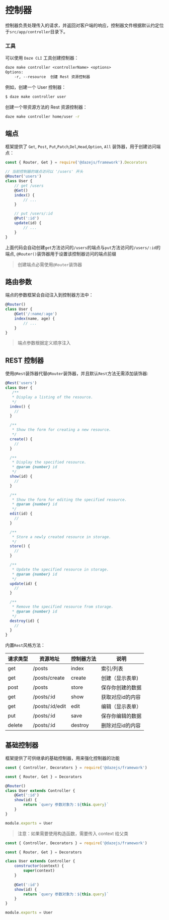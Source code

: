 # 控制器

控制器负责处理传入的请求，并返回对客户端的响应，控制器文件根据默认约定位于`src/app/controller`目录下。

### 工具

可以使用 `Daze CLI` 工具创建控制器：

```txt
daze make controller <controllerName> <options>
Options:
    -r, --resource  创建 Rest 资源控制器
```

例如，创建一个 User 控制器：

```bash
$ daze make controller user
```

创建一个带资源方法的 Rest 资源控制器：

```bash
daze make controller home/user -r
```

## 端点

框架提供了 `Get`, `Post`, `Put`,`Patch`,`Del`,`Head`,`Option`, `All` 装饰器，用于创建访问端点：

```js
const { Router, Get } = require('@dazejs/framework').Decorators

// 当前控制器的端点访问以 '/users' 开头
@Router('users')
class User {
    // get /users
    @Get()
    index() {
        // ...
    }

    // put /users/:id
    @Put(':id')
    update(id) {
        // ...
    }
}
```

上面代码会自动创建`get`方法访问的`/users`的端点与`put`方法访问的`/users/:id`的端点, `@Router()`装饰器用于设置该控制器访问的端点前缀

> 创建端点必需使用`@Router`装饰器

## 路由参数

端点的参数框架会自动注入到控制器方法中：

```js
@Router()
class User {
    @Get('/:name/:age')
    index(name, age) {
        // ...
    }
}
```

> 端点参数根据定义顺序注入

## REST 控制器

使用`@Rest`装饰器代替`@Router`装饰器，并且默认`Rest`方法无需添加装饰器:

```js
@Rest('users')
class User {
   /**
   * Display a listing of the resource.
   */
  index() {
    //
  }

  /**
   * Show the form for creating a new resource.
   */
  create() {
    //
  }

  /**
   * Display the specified resource.
   * @param {number} id
   */
  show(id) {
    //
  }

  /**
   * Show the form for editing the specified resource.
   * @param {number} id
   */
  edit(id) {
    //
  }

  /**
   * Store a newly created resource in storage.
   */
  store() {
    //
  }

  /**
   * Update the specified resource in storage.
   * @param {number} id
   */
  update(id) {
    //
  }

  /**
   * Remove the specified resource from storage.
   * @param {number} id
   */
  destroy(id) {
    //
  }
}
```

内置`Rest`风格方法：

| 请求类型 | 资源地址        | 控制器方法 | 说明             |
| -------- | --------------- | ---------- | ---------------- |
| get      | /posts          | index      | 索引/列表        |
| get      | /posts/create   | create     | 创建（显示表单)  |
| post     | /posts          | store      | 保存你创建的数据 |
| get      | /posts/:id      | show       | 获取对应id的内容 |
| get      | /posts/:id/edit | edit       | 编辑（显示表单） |
| put      | /posts/:id      | save       | 保存你编辑的数据 |
| delete   | /posts/:id      | destroy    | 删除对应id的内容 |

## 基础控制器

框架提供了可供继承的基础控制器，用来强化控制器的功能

```js
const { Controller, Decorators } = require('@dazejs/framework')

const { Router, Get } = Decorators

@Router()
class User extends Controller {
    @Get(':id')
    show(id) {
        return `query 参数对象为：${this.query}`
    }
}

module.exports = User
```

> 注意：如果需要使用构造函数，需要传入 context 给父类

```js
const { Controller, Decorators } = require('@dazejs/framework')

const { Router, Get } = Decorators

class User extends Controller {
    constructor(context) {
        super(context)
    }
    
    @Get(':id')
    show(id) {
        return `query 参数对象为：${this.query}`
    }
}

module.exports = User
```

<!-- 

基础控制器提供了以下内置属性：

| 属性/方法 | 说明                   |
| --------- | ---------------------- |
| app       | 框架 Application 对象  |
| config    | 配置对象               |
| messenger | IPC通信对象            |
| request   | 请求对象               |
| ctx       | koa 上下文             |
| response  | 响应对象               |
| redirect  | 跳转对象               |
| cookie    | Cookie 对象            |
| session   | Session 对象           |
| view      | 模板对象               |
| body      | 请求对象的 body        |
| params    | 路由对象的所有参数     |
| query     | 请求对象的 query       |
| headers   | 请求对象的 headers     |
| render()  | 模板对象的 rende r方法 |
| assign()  | 模板对象的 assign 方法 | -->


